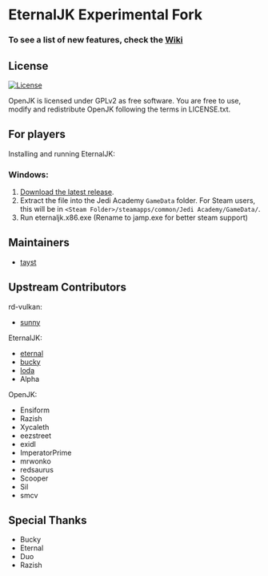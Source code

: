 # EternalJK Experimental Fork
### To see a list of new features, check the [Wiki](https://github.com/taysta/EternalJK/wiki/tayst's-changes-to-EternalJK)

## License

[![License](https://img.shields.io/github/license/eternalcodes/EternalJK.svg)](https://github.com/eternalcodes/EternalJK/blob/master/LICENSE.txt)

OpenJK is licensed under GPLv2 as free software. You are free to use, modify and redistribute OpenJK following the terms in LICENSE.txt.

## For players

Installing and running EternalJK:

### Windows:
1. [Download the latest release](https://github.com/taysta/TaystJK/releases).
2. Extract the file into the Jedi Academy `GameData` folder. For Steam users, this will be in `<Steam Folder>/steamapps/common/Jedi Academy/GameData/`.
3. Run eternaljk.x86.exe (Rename to jamp.exe for better steam support)

## Maintainers
* [tayst](https://github.com/taysta)

## Upstream Contributors 

rd-vulkan:
* [sunny](https://github.com/JKSunny)

EternalJK:
* [eternal](https://github.com/eternalcodes)
* [bucky](https://github.com/Bucky21659)
* [loda](https://github.com/videoP)
* Alpha

OpenJK:
* Ensiform
* Razish
* Xycaleth
* eezstreet
* exidl
* ImperatorPrime
* mrwonko
* redsaurus
* Scooper
* Sil
* smcv

## Special Thanks
* Bucky
* Eternal
* Duo
* Razish
